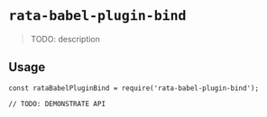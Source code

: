 # `rata-babel-plugin-bind`

> TODO: description

## Usage

```
const rataBabelPluginBind = require('rata-babel-plugin-bind');

// TODO: DEMONSTRATE API
```
